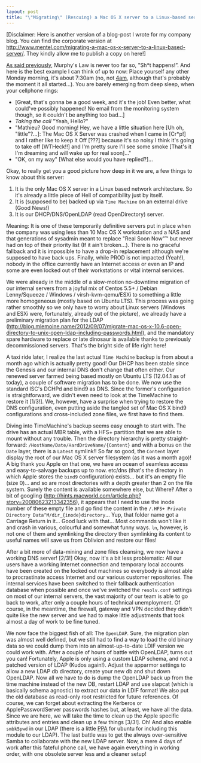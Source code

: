 ```yaml
---
layout: post
title: "\"Migrating\" (Rescuing) a Mac OS X server to a Linux-based server"
---
```


\[Disclaimer: Here is another version of a blog-post I wrote for my company
blog. You can find the corporate version at
<http://www.mentel.com/migrating-a-mac-os-x-server-to-a-linux-based-server/>. They
kindly allow me to publish a copy on here!\]

[As said
previously](http://blog.mlemoine.name/2013/03/20/deploying-ruby-app-in-an-hostile-environment.html),
Murphy's Law is never too far so, "Sh\*t happens!”. And here is the best example
I can think of up to now: Place yourself any other Monday morning, it's about
7:30am (no, not [4am](http://www.ted.com/talks/rives_on_4_a_m.html), although
that's probably the moment it all started...). You are barely emerging from deep
sleep, when your cellphone rings:

* \[Great, that's gonna be a good week, and it's the job! Even better, what
  could've possibly happened! No email from the monitoring system though, so it
  couldn't be anything too bad...\]
* *Taking the call* "Yeah, Hello?"
* "Mathieu? Good morning! Hey, we have a little situation here \[Uh oh,
  "little"?...\]: The Mac OS X Server was crashed when I came in \[Cr\*p!\] and I
  rather like to keep it Off \[???\] because it's so noisy I think it's going to
  take off \[WTHeck!!\] and I'm pretty sure I'll see some smoke \[That's it I'm
  dreaming and will wake up for real soon\]..."
* "OK, on my way" \[What else would you have replied?\]...

Okay, to really get you a good picture how deep in it we are, a few things to
know about this server:

1. It is the only Mac OS X server in a Linux based network architecture. So it's
  already a little piece of Hell of compatibility just by itself.
2. It is (supposed to be) backed up via `Time Machine` on an external drive
  (Good News!)
3. It is our DHCP/DNS/OpenLDAP (read OpenDirectory) server.


Meaning: It is one of these temporarily definitive servers put in place when the
company was using less than 10 Mac OS X workstation and a NAS and that
generations of sysadmin meant to replace "Real Soon Now"™ but never had on top
of their priority list (If it ain't broken...). There is no graceful fallback
and it is impossible to have a drop-in replacement although we're supposed to
have back ups. Finally, while PROD is not impacted (Yeah!), nobody in the office
currently have an Internet access or even an IP and some are even locked out of
their workstations or vital internal services.

We were already in the middle of a slow-motion no-downtime migration of our
internal servers from a joyful mix of Centos 5.5+ / Debian Lenny/Squeeze /
Windows / virsh-kvm-qemu/ESXi to something a little more homogeneous (mostly
based on Ubuntu LTS). This process was going rather smoothly so we only have to
worry about Linux servers (Windows and ESXi were, fortunately, already out of
the picture), we already have a preliminary migration plan for the LDAP
(<http://blog.mlemoine.name/2012/09/07/migrate-mac-os-x-10.6-open-directory-to-unix-open-ldap-including-passwords.html>),
and the mandatory spare hardware to replace or late dinosaur is available thanks
to previously decommissioned servers. That's the bright side of life right here!

A taxi ride later, I realize the last actual `Time Machine` backup is from about
a month ago which is actually pretty good! Our DHCP has been stable since the
Genesis and our internal DNS don't change that often either. Our renewed server
farmed being based mostly on Ubuntu LTS (12.04.1 as of today), a couple of
software migration has to be done. We now use the standard ISC's DCHPd and bind9
as DNS. Since the former's configuration is straightforward, we didn't even need
to look at the TimeMachine to restore it \[1/3!\]. We, however, have a surprise
when trying to restore the DNS configuration, even putting aside the tangled set
of Mac OS X bind9 configurations and cross-included zone files, we first have to
find them.

Diving into TimeMachine's backup seems easy enough to start with. The drive has
an actual MBR table, with a HFS+ partition that we are able to mount without any
trouble. Then the directory hierarchy is pretty straight-forward:
`/HostName/Date/HardDriveName/{Content}` and with a bonus on the `Date` layer,
there is a `Latest` symlink!! So far so good, the `Content` layer display the
root of our Mac OS X server filesystem (as it was a month ago)! A big thank you
Apple on that one, we have an ocean of seamless access and easy-to-salvage
backups up to now. etc/dns (that's the directory in which Apple stores the
`bind9` configuration) exists... but it's an empty file (size 0)... and so are
most directories with a depth greater than 2 on the file system. Surely the
content is available somewhere else, but Where‽ After a bit of googling
(<http://hints.macworld.com/article.php?story=20080623213342356>), it appears
that I need to use the inode number of these empty file and go find the content
in the `/.HFS+ Private Directory Data^M/dir_{inode}directory`... Yup, that
folder name got a Carriage Return in it... Good luck with that... Most commands
won't like it and crash in various, colourful and somewhat funny ways. `ln`,
however, is not one of them and symlinking the directory then symlinking its
content to useful names will save us from Oblivion and restore our files!

After a bit more of data-mining and zone files cleansing, we now have a working
DNS server! \[2/3!\] Okay, now it's a bit less problematic: All our users have a
working Internet connection and temporary local accounts have been created on
the locked out machines so everybody is almost able to procrastinate access
Internet and our various customer repositories. The internal services have been
switched to their fallback authentication database when possible and once we've
switched the `resolv.conf` settings on most of our internal servers, the vast
majority of our team is able to go back to work, after only a couple hours of
technical unemployment. Of course, in the meantime, the firewall, gateway and
VPN decided they didn't quite like the new server and we had to make little
adjustments that took almost a day of work to be fine tuned.

We now face the biggest fish of all: The `OpenLDAP`. Sure, the migration plan
was almost well defined, but we still had to find a way to load the old binary
data so we could dump them into an almost-up-to-date LDIF version we could work
with. After a couple of hours of battle with OpenLDAP, turns out you can!
Fortunately, Apple is only using a custom LDAP schema, and not a patched version
of LDAP (Kudos again!). Adjust the apparmor settings to allow a new LDAP db
directory, create your new db and shut down OpenLDAP. Now all we have to do is
dump the OpenLDAP back up from the time machine instead of the new DB, restart
LDAP and use slapcat (which is basically schema agnostic) to extract our data in
LDIF format! We also put the old database as read-only root restricted for
future references. Of course, we can forget about extracting the Kerberos or
ApplePasswordServer passwords hashes but, at least, we have all the data. Since
we are here, we will take the time to clean up the Apple specific attributes and
entries and clean up a few things \[3/3!\]. Oh! And also enable `smbk5pwd` in
our LDAP (there is a little
[PPA](https://launchpad.net/~georg-rath/+archive/ppa-mrce) for ubuntu for
including this module to our LDAP). The last battle was to get the always
over-sensitive Samba to collaborate with the new LDAP server. Now, a mere 4 days
of work after this fateful phone call, we have again everything in working
order, with one obsolete server less and a cleaner setup!
